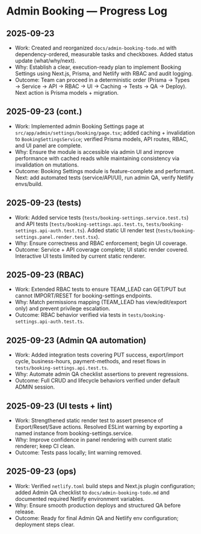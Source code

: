 # Admin Booking — Progress Log

## 2025-09-23
- Work: Created and reorganized `docs/admin-booking-todo.md` with dependency-ordered, measurable tasks and checkboxes. Added status update (what/why/next).
- Why: Establish a clear, execution-ready plan to implement Booking Settings using Next.js, Prisma, and Netlify with RBAC and audit logging.
- Outcome: Team can proceed in a deterministic order (Prisma → Types → Service → API → RBAC → UI → Caching → Tests → QA → Deploy). Next action is Prisma models + migration.

## 2025-09-23 (cont.)
- Work: Implemented admin Booking Settings page at `src/app/admin/settings/booking/page.tsx`; added caching + invalidation to `BookingSettingsService`; verified Prisma models, API routes, RBAC, and UI panel are complete.
- Why: Ensure the module is accessible via admin UI and improve performance with cached reads while maintaining consistency via invalidation on mutations.
- Outcome: Booking Settings module is feature-complete and performant. Next: add automated tests (service/API/UI), run admin QA, verify Netlify envs/build.

## 2025-09-23 (tests)
- Work: Added service tests (`tests/booking-settings.service.test.ts`) and API tests (`tests/booking-settings.api.test.ts`, `tests/booking-settings.api-auth.test.ts`). Added static UI render test (`tests/booking-settings.panel.render.test.tsx`).
- Why: Ensure correctness and RBAC enforcement; begin UI coverage.
- Outcome: Service + API coverage complete; UI static render covered. Interactive UI tests limited by current static renderer.

## 2025-09-23 (RBAC)
- Work: Extended RBAC tests to ensure TEAM_LEAD can GET/PUT but cannot IMPORT/RESET for booking-settings endpoints.
- Why: Match permissions mapping (TEAM_LEAD has view/edit/export only) and prevent privilege escalation.
- Outcome: RBAC behavior verified via tests in `tests/booking-settings.api-auth.test.ts`.

## 2025-09-23 (Admin QA automation)
- Work: Added integration tests covering PUT success, export/import cycle, business-hours, payment-methods, and reset flows in `tests/booking-settings.api.test.ts`.
- Why: Automate admin QA checklist assertions to prevent regressions.
- Outcome: Full CRUD and lifecycle behaviors verified under default ADMIN session.

## 2025-09-23 (UI tests + lint)
- Work: Strengthened static render test to assert presence of Export/Reset/Save actions. Resolved ESLint warning by exporting a named instance from booking-settings.service.
- Why: Improve confidence in panel rendering with current static renderer; keep CI clean.
- Outcome: Tests pass locally; lint warning removed.

## 2025-09-23 (ops)
- Work: Verified `netlify.toml` build steps and Next.js plugin configuration; added Admin QA checklist to `docs/admin-booking-todo.md` and documented required Netlify environment variables.
- Why: Ensure smooth production deploys and structured QA before release.
- Outcome: Ready for final Admin QA and Netlify env configuration; deployment steps clear.
